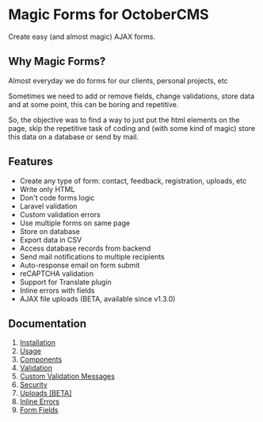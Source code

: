 # Magic Forms for OctoberCMS
Create easy (and almost magic) AJAX forms.



## Why Magic Forms?
Almost everyday we do forms for our clients, personal projects, etc

Sometimes we need to add or remove fields, change validations, store data and at some point, this can be boring and repetitive.

So, the objective was to find a way to just put the html elements on the page, skip the repetitive task of coding and (with some kind of magic) store this data on a database or send by mail.



## Features
* Create any type of form: contact, feedback, registration, uploads, etc
* Write only HTML
* Don't code forms logic
* Laravel validation
* Custom validation errors
* Use multiple forms on same page
* Store on database
* Export data in CSV
* Access database records from backend
* Send mail notifications to multiple recipients
* Auto-response email on form submit
* reCAPTCHA validation
* Support for Translate plugin
* Inline errors with fields
* AJAX file uploads (BETA, available since v1.3.0)



## Documentation
1. [Installation](https://github.com/skydiver/october-plugin-forms/blob/master/docs/INSTALLATION.md)
2. [Usage](https://github.com/skydiver/october-plugin-forms/blob/master/docs/USAGE.md)
3. [Components](https://github.com/skydiver/october-plugin-forms/blob/master/docs/COMPONENTS.md)
4. [Validation](https://github.com/skydiver/october-plugin-forms/blob/master/docs/VALIDATION.md)
5. [Custom Validation Messages](https://github.com/skydiver/october-plugin-forms/blob/master/docs/CUSTOM-VALIDATION-MESSAGES.md)
6. [Security](https://github.com/skydiver/october-plugin-forms/blob/master/docs/SECURITY.md)
7. [Uploads [BETA]](https://github.com/skydiver/october-plugin-forms/blob/master/docs/UPLOADS.md)
8. [Inline Errors](https://github.com/skydiver/october-plugin-forms/blob/master/docs/INLINE_ERRORS.md)
9. [Form Fields](https://github.com/skydiver/october-plugin-forms/blob/master/docs/FORM_FIELDS.md)

